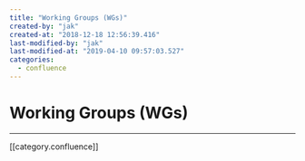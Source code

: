 ```yaml
---
title: "Working Groups (WGs)"
created-by: "jak"
created-at: "2018-12-18 12:56:39.416"
last-modified-by: "jak"
last-modified-at: "2019-04-10 09:57:03.527"
categories:
  - confluence
---
```


# Working Groups (WGs)


---

[[category.confluence]]
